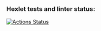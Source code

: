 ### Hexlet tests and linter status:
[![Actions Status](https://github.com/Zhykharieva/frontend-project-lvl1/workflows/hexlet-check/badge.svg)](https://github.com/Zhykharieva/frontend-project-lvl1/actions)